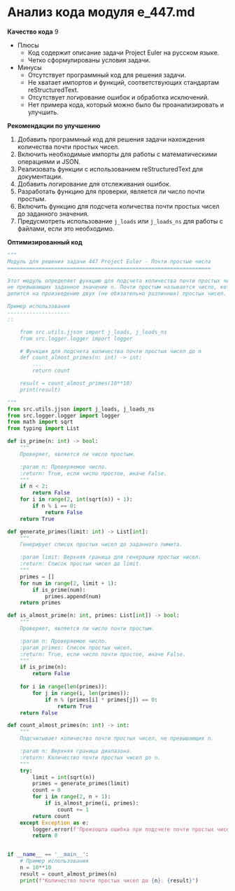 # Анализ кода модуля e_447.md

**Качество кода**
9
 -  Плюсы
    - Код содержит описание задачи Project Euler на русском языке.
    - Четко сформулированы условия задачи.
 -  Минусы
    - Отсутствует программный код для решения задачи.
    - Не хватает импортов и функций, соответствующих стандартам reStructuredText.
    - Отсутствует логирование ошибок и обработка исключений.
    - Нет примера кода, который можно было бы проанализировать и улучшить.

**Рекомендации по улучшению**
1. Добавить программный код для решения задачи нахождения количества почти простых чисел.
2. Включить необходимые импорты для работы с математическими операциями и JSON.
3. Реализовать функции с использованием reStructuredText для документации.
4. Добавить логирование для отслеживания ошибок.
5.  Разработать функцию для проверки, является ли число почти простым.
6.  Включить функцию для подсчета количества почти простых чисел до заданного значения.
7.  Предусмотреть использование `j_loads` или `j_loads_ns` для работы с файлами, если это необходимо.

**Оптимизированный код**
```python
"""
Модуль для решения задачи 447 Project Euler - Почти простые числа
=================================================================

Этот модуль определяет функцию для подсчета количества почти простых чисел
не превышающих заданное значение n. Почти простым называется число, которое
делится на произведение двух (не обязательно различных) простых чисел.

Пример использования
--------------------
::

    from src.utils.jjson import j_loads, j_loads_ns
    from src.logger.logger import logger

    # Функция для подсчета количества почти простых чисел до n
    def count_almost_primes(n: int) -> int:
        ...
        return count

    result = count_almost_primes(10**10)
    print(result)

"""
from src.utils.jjson import j_loads, j_loads_ns
from src.logger.logger import logger
from math import sqrt
from typing import List

def is_prime(n: int) -> bool:
    """
    Проверяет, является ли число простым.

    :param n: Проверяемое число.
    :return: True, если число простое, иначе False.
    """
    if n < 2:
        return False
    for i in range(2, int(sqrt(n)) + 1):
        if n % i == 0:
            return False
    return True

def generate_primes(limit: int) -> List[int]:
    """
    Генерирует список простых чисел до заданного лимита.

    :param limit: Верхняя граница для генерации простых чисел.
    :return: Список простых чисел до limit.
    """
    primes = []
    for num in range(2, limit + 1):
        if is_prime(num):
            primes.append(num)
    return primes

def is_almost_prime(n: int, primes: List[int]) -> bool:
    """
    Проверяет, является ли число почти простым.

    :param n: Проверяемое число.
    :param primes: Список простых чисел.
    :return: True, если число почти простое, иначе False.
    """
    if is_prime(n):
        return False
    
    for i in range(len(primes)):
        for j in range(i, len(primes)):
            if n % (primes[i] * primes[j]) == 0:
                return True
    return False

def count_almost_primes(n: int) -> int:
    """
    Подсчитывает количество почти простых чисел, не превышающих n.

    :param n: Верхняя граница диапазона.
    :return: Количество почти простых чисел до n.
    """
    try:
        limit = int(sqrt(n))
        primes = generate_primes(limit)
        count = 0
        for i in range(2, n + 1):
            if is_almost_prime(i, primes):
                count += 1
        return count
    except Exception as e:
        logger.error(f'Произошла ошибка при подсчете почти простых чисел: {e}')
        return 0


if __name__ == '__main__':
    # Пример использования
    n = 10**10
    result = count_almost_primes(n)
    print(f"Количество почти простых чисел до {n}: {result}")
```